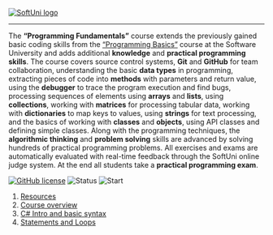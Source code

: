   <a href="https://softuni.bg/trainings/courses" rel="Courses">  ![SoftUni logo][logo] <a/>

[logo]: http://innovationstarterbox.bg/wp-content/uploads/2016/05/Softuni_logo_trasparent.png "Logo Title Text 2"

---
The **“Programming Fundamentals”** course extends the previously gained basic coding skills from the <a href="https://softuni.bg/courses/programming-basics">“Programming Basics”</a> course at the Software University and adds additional **knowledge** and **practical programming skills**.
The course covers source control systems, **Git** and **GitHub** for team collaboration, understanding the basic **data types** in programming, extracting pieces of code into **methods** with parameters and return value, using the **debugger** to trace the program execution and find bugs, processing sequences of elements using **arrays** and **lists**, using **collections**, working with **matrices** for processing tabular data, working with **dictionaries** to map keys to values, using **strings** for text processing, and the basics of working with **classes** and **objects**, using API classes and defining simple classes.
Along with the programming techniques, the **algorithmic thinking** and **problem solving** skills are advanced by solving hundreds of practical programming problems. All exercises and exams are automatically evaluated with real-time feedback through the SoftUni online judge system. At the end all students take a **practical programming exam**.

[![GitHub license](https://img.shields.io/badge/license-MIT-blue.svg?style=flat-square)](https://raw.githubusercontent.com/quakendev/FundamentalsCSharp_Sept2017/master/LICENSE.md)
![Status](https://img.shields.io/badge/status-IN%20PROGRESS-blue.svg?style=flat-square)
![Start](https://img.shields.io/badge/start-18.09.2017-blue.svg?style=flat-square) 

1. <a href="https://github.com/quakeN/ProgrammingFundamentals_Sept2017/tree/master/01.%20Resources" > Resources </a> 
2. <a href="https://github.com/quakeN/ProgrammingFundamentals_Sept2017/tree/master/02.%20Overview" > Course overview </a> 
3. <a href="https://github.com/quakeN/ProgrammingFundamentals_Sept2017/tree/master/03.%20Intro%20and%20basic%20syntax" > C# Intro and basic syntax </a>
4. <a href="https://github.com/quakeN/ProgrammingFundamentals_Sept2017/tree/master/04.%20Statements%20and%20loops" > Statements and Loops </a> 

